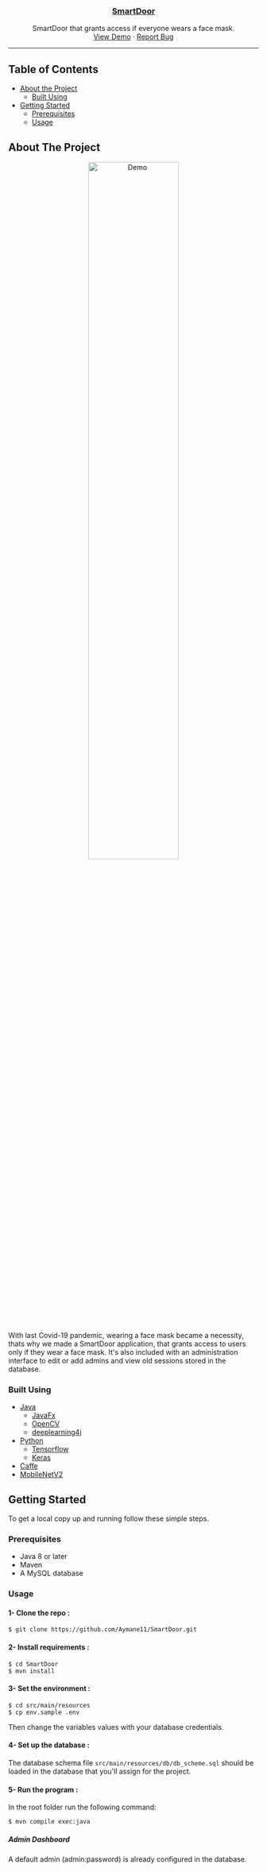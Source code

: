 <p align="center">
  <a href="https://github.com/Aymane11/SmartDoor">
     <h3 align="center">SmartDoor</h3>
  </a>


  <p align="center">
    SmartDoor that grants access if everyone wears a face mask.
    <br />
    <a href="#about-the-project">View Demo</a>
    ·
    <a href="https://github.com/Aymane11/SmartDoor/issues">Report Bug</a>
  </p>
</p>

---

## Table of Contents

* [About the Project](#about-the-project)
  * [Built Using](#built-using)
* [Getting Started](#getting-started)
  * [Prerequisites](#prerequisites)
  * [Usage](#usage)



## About The Project
<div align="center">
    <img alt="Demo" src="../main/src/main/resources/images/demo.gif" width=60%">
</div>


With last Covid-19 pandemic, wearing a face mask became a necessity, thats why we made a SmartDoor application, that grants access to users only if they wear a face mask. It's also included with an administration interface to edit or add admins and view old sessions stored in the database.


### Built Using

* [Java](https://www.java.com/)
    * [JavaFx](https://openjfx.io/)
    * [OpenCV](https://opencv.org/)
    * [deeplearning4j](https://deeplearning4j.org/)
* [Python](https://www.python.org/)
    * [Tensorflow](https://www.tensorflow.org/)
    * [Keras](https://keras.io/)
* [Caffe](https://caffe.berkeleyvision.org/)
* [MobileNetV2](https://arxiv.org/abs/1801.04381)



## Getting Started

To get a local copy up and running follow these simple steps.

### Prerequisites

- Java 8 or later
- Maven
- A MySQL database

### Usage

#### 1- Clone the repo :

    $ git clone https://github.com/Aymane11/SmartDoor.git

#### 2- Install requirements :

    $ cd SmartDoor
    $ mvn install

#### 3- Set the environment :

    $ cd src/main/resources
    $ cp env.sample .env

Then change the variables values with your database credentials.

#### 4- Set up the database :

The database schema file `src/main/resources/db/db_scheme.sql` should be loaded in the database that you'll assign for the project.

#### 5- Run the program :

In the root folder run the following command:

    $ mvn compile exec:java
##### Admin Dashboard

A default admin (admin:password) is already configured in the database.